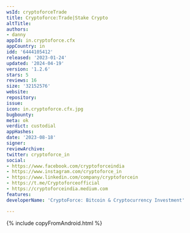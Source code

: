 ```yaml
---
wsId: cryptoforceTrade
title: Cryptoforce:Trade|Stake Crypto
altTitle: 
authors:
- danny
appId: in.cryptoforce.cfx
appCountry: in
idd: '6444105412'
released: '2023-01-24'
updated: '2024-04-19'
version: '1.2.6'
stars: 5
reviews: 16
size: '32152576'
website: 
repository: 
issue: 
icon: in.cryptoforce.cfx.jpg
bugbounty: 
meta: ok
verdict: custodial
appHashes: 
date: '2023-08-18'
signer: 
reviewArchive: 
twitter: cryptoforce_in
social:
- https://www.facebook.com/cryptoforceindia
- https://www.instagram.com/cryptoforce_in
- https://www.linkedin.com/company/cryptoforcein
- https://t.me/Cryptoforceofficial
- https://cryptoforceindia.medium.com
features: 
developerName: 'CryptoForce: Bitcoin & Cryptocurrency Investment'

---
```


{% include copyFromAndroid.html %}
